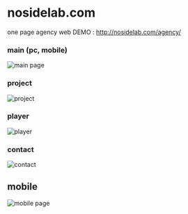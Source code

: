 # nosidelab.com 
one page agency web
DEMO : http://nosidelab.com/agency/

### main (pc, mobile)
![main page](http://nosidelab.com/agency/img/main.JPG)

### project
![project](http://nosidelab.com/agency/img/project.JPG)

### player
![player](http://nosidelab.com/agency/img/player.JPG)

### contact
![contact](http://nosidelab.com/agency/img/contact.JPG)

## mobile
![mobile page](http://nosidelab.com/agency/img/mobile.JPG)
